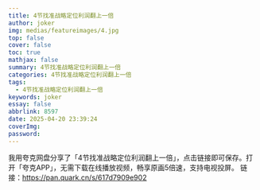 ```yaml
---
title: 4节找准战略定位利润翻上一倍
author: joker
img: medias/featureimages/4.jpg
top: false
cover: false
toc: true
mathjax: false
summary: 4节找准战略定位利润翻上一倍
categories: 4节找准战略定位利润翻上一倍
tags:
  - 4节找准战略定位利润翻上一倍
keywords: joker
essay: false
abbrlink: 8597
date: 2025-04-20 23:39:24
coverImg:
password:
---
```


我用夸克网盘分享了「4节找准战略定位利润翻上一倍」，点击链接即可保存。打开「夸克APP」，无需下载在线播放视频，畅享原画5倍速，支持电视投屏。
链接：https://pan.quark.cn/s/617d7909e902
